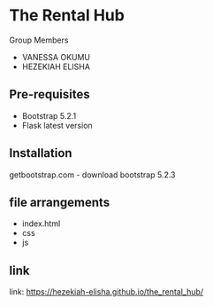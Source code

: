 # The Rental Hub
Group Members
+ VANESSA OKUMU
+ HEZEKIAH ELISHA

## Pre-requisites

+ Bootstrap 5.2.1
+ Flask latest version

## Installation
getbootstrap.com - download bootstrap 5.2.3

## file arrangements
+ index.html
+ css
+ js



## link
link: https://hezekiah-elisha.github.io/the_rental_hub/